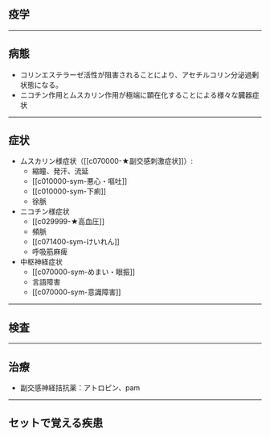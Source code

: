 ## 疫学
---
## 病態
- コリンエステラーゼ活性が阻害されることにより、アセチルコリン分泌過剰状態になる。
- ニコチン作用とムスカリン作用が極端に顕在化することによる様々な臓器症状
---
## 症状
- ムスカリン様症状（[[c070000-★副交感刺激症状]]）: 
	- 縮瞳、発汗、流延
	- [[c010000-sym-悪心・嘔吐]]
	- [[c010000-sym-下痢]]
	- 徐脈
- ニコチン様症状
	- [[c029999-★高血圧]]
	- 頻脈
	- [[c071400-sym-けいれん]]
	- 呼吸筋麻痺
- 中枢神経症状
	- [[c070000-sym-めまい・眼振]]
	- 言語障害
	- [[c070000-sym-意識障害]]

---
## 検査
---
## 治療
- 副交感神経拮抗薬：アトロピン、pam
---
## セットで覚える疾患
